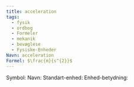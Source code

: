```yaml
---
title: acceleration
tags:
  - fysik
  - ordbog
  - Formeler
  - mekanik
  - bevæglese
  - Fysiske-Enheder
Navn: acceleration
Formel: $\frac{m}{s^{2}}$
---
```

Symbol: 
Navn: 
Standart-enhed: 
Enhed-betydning:

